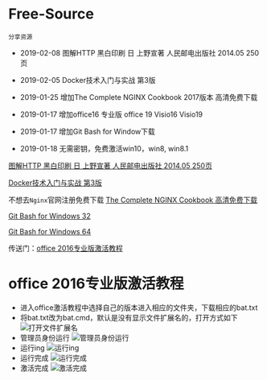# Free-Source
    分享资源
* 2019-02-08 图解HTTP 黑白印刷 日 上野宣著 人民邮电出版社 2014.05 250页

* 2019-02-05 Docker技术入门与实战  第3版

* 2019-01-25 增加The Complete NGINX Cookbook 2017版本 高清免费下载

* 2019-01-17 增加office16 专业版 office 19 Visio16 Visio19

* 2019-01-17 增加Git Bash for Window下载

* 2019-01-18 无需密钥，免费激活win10，win8, win8.1

[图解HTTP 黑白印刷 日 上野宣著 人民邮电出版社 2014.05 250页](https://github.com/Rain120/Free-Source/archive/0.0.4.zip)

[Docker技术入门与实战  第3版](https://github.com/Rain120/Free-Source/archive/0.0.3.zip)

不想去`Nginx`官网注册免费下载
[The Complete NGINX Cookbook 高清免费下载](https://github.com/Rain120/Free-Source/releases/download/0.0.2/The.Complete.NGINX.Cookbook.pdf)

[Git Bash for Windows 32](https://github.com/Rain120/Free-Source/releases/download/0.0.1/Git-2.18.0-32-bit.exe)

[Git Bash for Windows 64](https://github.com/Rain120/Free-Source/releases/download/0.0.1/Git-2.18.0-64-bit.exe)

传送门：[office 2016专业版激活教程](https://github.com/Rain120/Free-Source/tree/master/office%20%E7%A0%B4%E8%A7%A3%E6%95%99%E7%A8%8B)

# office 2016专业版激活教程
  - 进入office激活教程中选择自己的版本进入相应的文件夹，下载相应的bat.txt
  - 将bat.txt改为bat.cmd，默认是没有显示文件扩展名的，打开方式如下
  ![打开文件扩展名](https://camo.githubusercontent.com/793c31d81d64f2ed946053fb9bd71aac153550af/68747470733a2f2f706963332e7a68696d672e636f6d2f38302f76322d31333262336135376131626530656565323033373735353239653666336330325f68642e6a7067)
  - 管理员身份运行
![管理员身份运行](https://pic2.zhimg.com/80/v2-a8edacb5e790ccae2819e58286f5763f_hd.jpg)
  - 运行ing
  ![运行ing](https://camo.githubusercontent.com/d3e4ac83c39b927564130d744920215214e49a20/68747470733a2f2f706963342e7a68696d672e636f6d2f38302f76322d36653961353662626130336266633161343765646232373762306630373632355f68642e6a7067)
  - 运行完成
  ![运行完成](https://camo.githubusercontent.com/25de5d5a4f35f0cdb01c0c2277ff1209ab6551d5/68747470733a2f2f706963332e7a68696d672e636f6d2f38302f76322d63663437343531316534333433353835613834373162313063393337663231645f68642e6a7067)
  - 激活完成
   ![激活完成](https://pic4.zhimg.com/80/v2-df6d0820be380896756cdf913b91baa7_hd.jpg)
